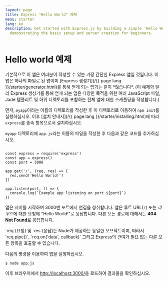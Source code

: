 ```yaml
---
layout: page
title: Express "Hello World" 예제
menu: starter
lang: ko
description: Get started with Express.js by building a simple 'Hello World' application,
  demonstrating the basic setup and server creation for beginners.
---
```


# Hello world 예제

<div class="doc-box doc-info" markdown="1">
기본적으로 이 앱은 여러분이 작성할 수 있는 가장 간단한 Express 앱일 것입니다. 이 앱은 하나의 파일로 된 앱이며 [Express 생성기](/{{ page.lang }}/starter/generator.html)를 통해 얻게 되는 앱과는 같지 *않습니다*. (이 예제와 달리 Express 생성기를 통해 얻게 되는 앱은 다양한 목적을 위한 여러 JavaScript 파일, Jade 템플리트 및 하위 디렉토리를 포함하는 전체 앱에 대한 스캐폴딩을 작성합니다.)
</div>

먼저, `myapp`이라는 이름의 디렉토리를 작성한 후 이 디렉토리로 이동하여 `npm init`를 실행하십시오. 이후 [설치 안내서](/{{ page.lang }}/starter/installing.html)에 따라 `express`를 종속 항목으로서 설치하십시오.

`myapp` 디렉토리에 `app.js`라는 이름의 파일을 작성한 후 다음과 같은 코드를 추가하십시오.

<pre>
<code class="language-javascript" translate="no">
const express = require('express')
const app = express()
const port = 3000

app.get('/', (req, res) => {
  res.send('Hello World!')
})

app.listen(port, () => {
  console.log(`Example app listening on port ${port}`)
})
</code></pre>

앱은 서버를 시작하며 3000번 포트에서 연결을 청취합니다. 앱은 루트 URL(`/`) 또는 *라우트*에
대한 요청에 "Hello World!"로 응답합니다. 다른 모든 경로에 대해서는 **404 Not Found**로 응답합니다.

<div class="doc-box doc-notice" markdown="1">
`req`(요청) 및 `res`(응답)는 Node가 제공하는 동일한 오브젝트이며, 따라서
`req.pipe()`, `req.on('data', callback)` 그리고 Express의 관여가 필요 없는 다른 모든 항목을 호출할 수 있습니다.
</div>

다음의 명령을 이용하여 앱을 실행하십시오.

```console
$ node app.js
```

이후 브라우저에서 [http://localhost:3000/](http://localhost:3000/)을 로드하여 결과물을 확인하십시오.

